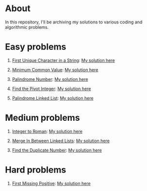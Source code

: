 # About

In this repository, I'll be archiving my solutions to various coding and algorithmic problems.

# Easy problems

1. [First Unique Character in a String](https://leetcode.com/problems/first-unique-character-in-a-string/description/): [My solution here](./problems/easy/first-unique-character-in-a-string/solution.go)

2. [Minimum Common Value](https://leetcode.com/problems/minimum-common-value/description/): [My solution here](./problems/easy/minimum-common-value/solution.go)

3. [Palindrome Number](https://leetcode.com/problems/palindrome-number/description/): [My solution here](./problems/easy/palindrome-number/solution.go)

4. [Find the Pivot Integer](https://leetcode.com/problems/find-the-pivot-integer/description/): [My solution here](./problems/easy/find-the-pivot-integer/solution.go)

5. [Palindrome Linked List](https://leetcode.com/problems/palindrome-linked-list/description/): [My solution here](./problems/easy/palindrome-linked-list/solution.go)

# Medium problems

1. [Integer to Roman](https://leetcode.com/problems/integer-to-roman/description/): [My solution here](./problems/medium/integer-to-roman/solution.go)

2. [Merge In Between Linked Lists](https://leetcode.com/problems/merge-in-between-linked-lists/description/): [My solution here](./problems/medium/merge-In-between-linked-lists/solution.go)

3. [Find the Duplicate Number](https://leetcode.com/problems/find-the-duplicate-number/description/): [My solution here](./problems/medium/find-the-duplicate-number/solution.go)

# Hard problems

1. [First Missing Positive](https://leetcode.com/problems/first-missing-positive/description/): [My solution here](./problems/hard/first-missing-positive/solution.go)